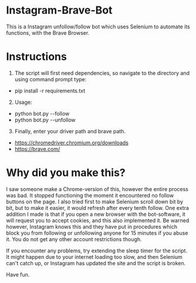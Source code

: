 # Instagram-Brave-Bot
This is a Instagram unfollow/follow bot which uses Selenium to automate its functions, with the Brave Browser.

# Instructions
1. The script will first need dependencies, so navigate to the directory and using command prompt type:
- pip install -r requirements.txt

2. Usage: 
- python bot.py --follow
- python bot.py --unfollow
 
3. Finally, enter your driver path and brave path.
- https://chromedriver.chromium.org/downloads
- https://brave.com/

# Why did you make this?
I saw someone make a Chrome-version of this, however the entire process was bad. It stopped functioning the moment it encountered no follow buttons on the page. I also tried first to make Selenium scroll down bit by bit, but to make it easier, it would refresh after every tenth follow. One extra addition I made is that if you open a new browser with the bot-software, it will request you to accept cookies, and this also implemented it. Be warned however, Instagram knows this and they have put in procedures which block you from following or unfollowing anyone for 15 minutes if you abuse it. You do not get any other account restrictions though.

If you encounter any problems, try extending the sleep timer for the script. It might happen due to your internet loading too slow, and then Selenium can't catch up, or Instagram has updated the site and the script is broken.

Have fun.
